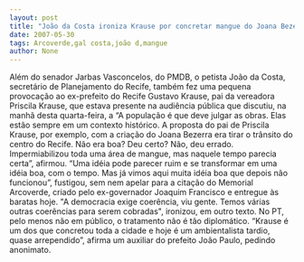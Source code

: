 ```yaml
---
layout: post
title: "João da Costa ironiza Krause por concretar mangue do Joana Bezerra e defender mais verde hoje em dia"
date: 2007-05-30
tags: Arcoverde,gal costa,joão d,mangue
author: None
---
```

Al&eacute;m do senador Jarbas Vasconcelos, do PMDB, o petista Jo&atilde;o da Costa, secret&aacute;rio de Planejamento do Recife, tamb&eacute;m fez uma pequena provoca&ccedil;&atilde;o ao ex-prefeito do Recife Gustavo Krause, pai da vereadora Priscila Krause, que estava presente na audi&ecirc;ncia p&uacute;blica que discutiu, na manh&atilde; desta quarta-feira, a
&ldquo;A popula&ccedil;&atilde;o &eacute; que deve julgar as obras. Elas est&atilde;o sempre em um contexto hist&oacute;rico. A proposta do pai de Priscila Krause, por exemplo, com a cria&ccedil;&atilde;o do Joana Bezerra era tirar o tr&acirc;nsito do centro do Recife. N&atilde;o era boa? Deu certo? N&atilde;o, deu errado. Impermiabilizou toda uma &aacute;rea de mangue, mas naquele tempo parecia certa&rdquo;, afirmou. &ldquo;Uma id&eacute;ia pode parecer ruim e se transformar em uma id&eacute;ia boa, com o tempo. Mas j&aacute; vimos aqui muita id&eacute;ia boa que depois n&atilde;o funcionou&rdquo;, fustigou, sem nem apelar para a cita&ccedil;&atilde;o do Memorial Arcoverde, criado pelo ex-governador Joaquim Francisco e entregue &agrave;s baratas hoje.
&quot;A democracia exige coer&ecirc;ncia, viu gente. Temos v&aacute;rias outras coer&ecirc;ncias para serem cobradas&quot;, ironizou, em outro texto.
No PT, pelo menos n&atilde;o em p&uacute;blico, o tratamento n&atilde;o &eacute; t&atilde;o diplom&aacute;tico. &ldquo;Krause &eacute; um dos que concretou toda a cidade e hoje &eacute; um ambientalista tardio, quase arrependido&rdquo;, afirma um auxiliar do prefeito Jo&atilde;o Paulo, pedindo anonimato. 